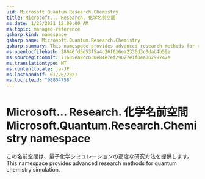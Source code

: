 ```yaml
---
uid: Microsoft.Quantum.Research.Chemistry
title: Microsoft... Research. 化学名前空間
ms.date: 1/23/2021 12:00:00 AM
ms.topic: managed-reference
qsharp.kind: namespace
qsharp.name: Microsoft.Quantum.Research.Chemistry
qsharp.summary: This namespace provides advanced research methods for quantum chemistry simulation.
ms.openlocfilehash: 28646fd5d53f5a4c26f616ea2336d3c0dab4b59e
ms.sourcegitcommit: 71605ea9cc630e84e7ef29027e1f0ea06299747e
ms.translationtype: MT
ms.contentlocale: ja-JP
ms.lasthandoff: 01/26/2021
ms.locfileid: "98854758"
---
```

# <a name="microsoftquantumresearchchemistry-namespace"></a><span data-ttu-id="a43ba-102">Microsoft... Research. 化学名前空間</span><span class="sxs-lookup"><span data-stu-id="a43ba-102">Microsoft.Quantum.Research.Chemistry namespace</span></span>

<span data-ttu-id="a43ba-103">この名前空間は、量子化学シミュレーションの高度な研究方法を提供します。</span><span class="sxs-lookup"><span data-stu-id="a43ba-103">This namespace provides advanced research methods for quantum chemistry simulation.</span></span>

